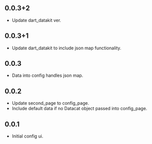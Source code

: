 ## 0.0.3+2

* Update dart_datakit ver.

## 0.0.3+1

* Update dart_datakit to include json map functionality.

## 0.0.3

* Data into config handles json map.

## 0.0.2

* Update second_page to config_page.
* Include default data if no Datacat object passed into config_page.

## 0.0.1

* Initial config ui.
